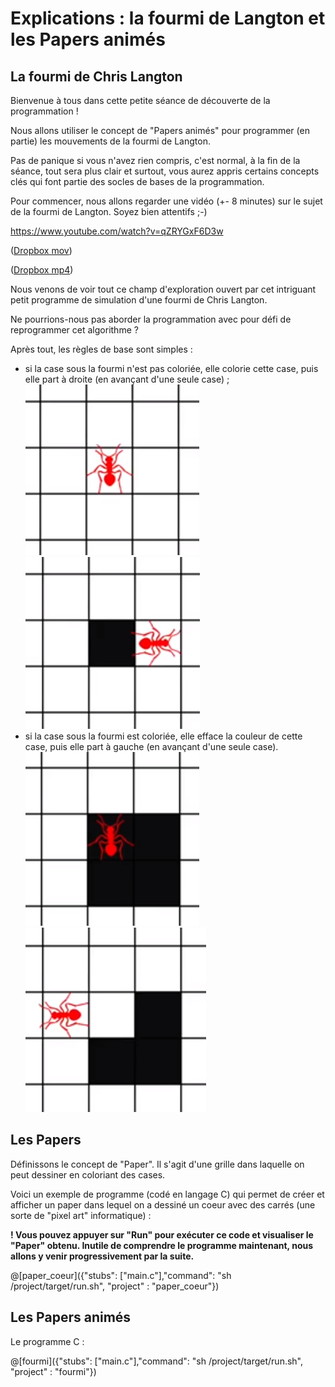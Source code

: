 # Explications : la fourmi de Langton et les Papers animés

## La fourmi de Chris Langton

Bienvenue à tous dans cette petite séance de découverte de la programmation !

Nous allons utiliser le concept de "Papers animés" pour programmer (en partie) les mouvements de la fourmi de Langton.

Pas de panique si vous n'avez rien compris, c'est normal, à la fin de la séance, tout sera plus clair et surtout, vous aurez appris certains concepts clés qui font partie des socles de bases de la programmation.

Pour commencer, nous allons regarder une vidéo (+- 8 minutes) sur le sujet de la fourmi de Langton. Soyez bien attentifs ;-)

https://www.youtube.com/watch?v=qZRYGxF6D3w

([Dropbox mov](https://www.dropbox.com/s/56z2ujebbg5u8yu/La%20fourmi%20de%20Langton%20-%20Science%20%C3%A9tonnante%20%2321.mov?dl=0))

([Dropbox mp4](https://www.dropbox.com/s/64kqxl76el77i7p/La%20fourmi%20de%20Langton%20-%20Science%20%C3%A9tonnante%20%2321.mp4?dl=0))

Nous venons de voir tout ce champ d'exploration ouvert par cet intriguant petit programme de simulation d'une fourmi de Chris Langton.

Ne pourrions-nous pas aborder la programmation avec pour défi de reprogrammer cet algorithme ?

Après tout, les règles de base sont simples :
- si la case sous la fourmi n'est pas coloriée, elle colorie cette case, puis elle part à droite (en avançant d'une seule case) ;
![fourmiCaseVide1](img/fourmiCaseVide1.PNG)
![fourmiCaseVide2](img/fourmiCaseVide2.PNG)
- si la case sous la fourmi est coloriée, elle efface la couleur de cette case, puis elle part à gauche (en avançant d'une seule case).
![fourmiCasePleine1](img/fourmiCasePleine1.PNG)
![fourmiCasePleine2](img/fourmiCasePleine2.PNG)

## Les Papers

Définissons le concept de "Paper". Il s'agit d'une grille dans laquelle on peut dessiner en coloriant des cases.

Voici un exemple de programme (codé en langage C) qui permet de créer et afficher un paper dans lequel on a dessiné un coeur avec des carrés (une sorte de "pixel art" informatique) :

**! Vous pouvez appuyer sur "Run" pour exécuter ce code et visualiser le "Paper" obtenu. Inutile de comprendre le programme maintenant, nous allons y venir progressivement par la suite.**

@[paper_coeur]({"stubs": ["main.c"],"command": "sh /project/target/run.sh", "project" : "paper_coeur"})

## Les Papers animés

Le programme C :

@[fourmi]({"stubs": ["main.c"],"command": "sh /project/target/run.sh", "project" : "fourmi"})


